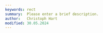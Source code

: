 ```yaml
---
keywords: rect
summary:  Please enter a brief description.
author:   Christoph Hart
modified: 30.05.2024
---
```

  

